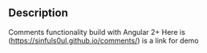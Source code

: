 ## Description
Comments functionality build with Angular 2+
Here is (https://sinfuls0ul.github.io/comments/) is a link for demo
